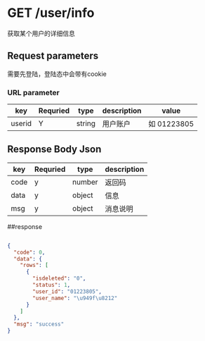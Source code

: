 # GET /user/info

获取某个用户的详细信息

## Request parameters

需要先登陆，登陆态中会带有cookie

### URL parameter
| key | Requried | type | description | value |
|-----|----------|------|-------------|------
| userid| Y| string| 用户账户| 如 01223805 |






## Response Body Json

| key | Requried | type | description |
|-----|----------|------|-------------|
| code   | y    | number| 返回码|
| data   | y    | object| 信息|
| msg   | y    | object|  消息说明|



##response

```json

{
  "code": 0,
  "data": {
    "rows": [
      {
        "isdeleted": "0",
        "status": 1,
        "user_id": "01223805",
        "user_name": "\u949f\u8212"
      }
    ]
  },
  "msg": "success"
}

```

